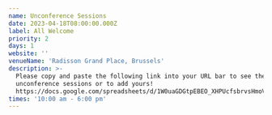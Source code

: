 ```yaml
---
name: Unconference Sessions
date: 2023-04-18T08:00:00.000Z
label: All Welcome
priority: 2
days: 1
website: ''
venueName: 'Radisson Grand Place, Brussels'
description: >-
  Please copy and paste the following link into your URL bar to see the
  unconference sessions or to add yours!
  https://docs.google.com/spreadsheets/d/1W0uaGDGtpEBEO_XHPUcfsbrvsHmoVhvSHB0ZMPOFZME/edit?usp=sharing
times: '10:00 am - 6:00 pm'
---
```









